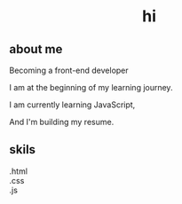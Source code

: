 <h1 align='center'>
  hi 
</h1>

## about me 
<p>Becoming a front-end developer </p>

 <p>I am at the beginning of my learning journey.</p>

<p>I am currently learning JavaScript,</p>

<p>And I'm building my resume.</p>

## skils 
  .html<br>
  .css<br>
  .js
